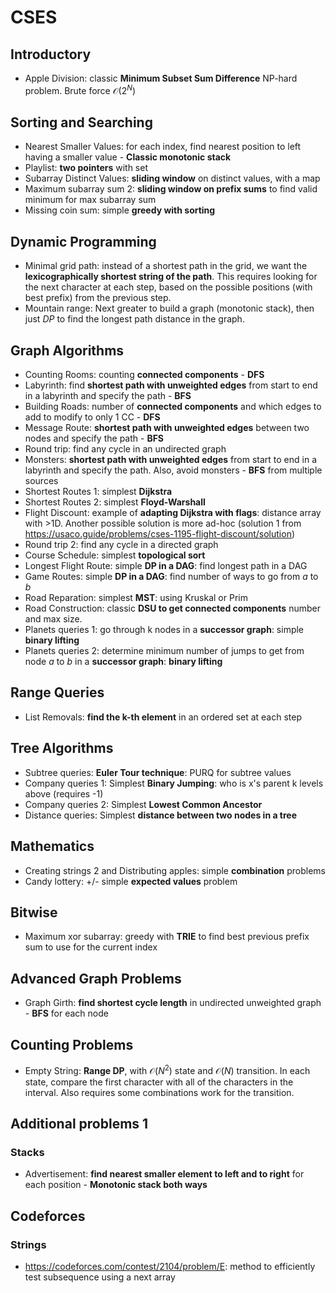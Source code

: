 # CSES
## Introductory
- Apple Division: classic **Minimum Subset Sum Difference** NP-hard problem. Brute force $\mathcal{O}(2^N)$


## Sorting and Searching
- Nearest Smaller Values: for each index, find nearest position to left having a smaller value - **Classic monotonic stack**
- Playlist: **two pointers** with set
- Subarray Distinct Values: **sliding window** on distinct values, with a map
- Maximum subarray sum 2: **sliding window on prefix sums** to find valid minimum for max subarray sum
- Missing coin sum: simple **greedy with sorting**

## Dynamic Programming
- Minimal grid path: instead of a shortest path in the grid, we want the **lexicographically shortest string of the path**. This requires looking for the next character at each step, based on the possible positions (with best prefix) from the previous step.
- Mountain range: Next greater to build a graph (monotonic stack), then just $DP$ to find the longest path distance in the graph.

## Graph Algorithms
- Counting Rooms: counting **connected components** - **DFS**
- Labyrinth: find **shortest path with unweighted edges** from start to end in a labyrinth and specify the path - **BFS**
- Building Roads: number of **connected components** and which edges to add to modify to only 1 CC - **DFS**
- Message Route: **shortest path with unweighted edges** between two nodes and specify the path - **BFS**
- Round trip: find any cycle in an undirected graph
- Monsters: **shortest path with unweighted edges** from start to end in a labyrinth and specify the path. Also, avoid monsters - **BFS** from multiple sources
- Shortest Routes 1: simplest **Dijkstra**
- Shortest Routes 2: simplest **Floyd-Warshall**
- Flight Discount: example of **adapting Dijkstra with flags**: distance array with >1D. Another possible solution is more ad-hoc (solution 1 from https://usaco.guide/problems/cses-1195-flight-discount/solution)
- Round trip 2: find any cycle in a directed graph
- Course Schedule: simplest **topological sort**
- Longest Flight Route: simple **DP in a DAG**: find longest path in a DAG
- Game Routes: simple **DP in a DAG**: find number of ways to go from $a$ to $b$
- Road Reparation: simplest **MST**: using Kruskal or Prim
- Road Construction: classic **DSU to get connected components** number and max size.
- Planets queries 1: go through k nodes in a **successor graph**: simple **binary lifting**
- Planets queries 2: determine minimum number of jumps to get from node $a$ to $b$ in a **successor graph**: **binary lifting**

## Range Queries
- List Removals: **find the k-th element** in an ordered set at each step

## Tree Algorithms
- Subtree queries: **Euler Tour technique**: PURQ for subtree values
- Company queries 1: Simplest **Binary Jumping**: who is x's parent k levels above (requires -1)
- Company queries 2: Simplest **Lowest Common Ancestor**
- Distance queries: Simplest **distance between two nodes in a tree**

## Mathematics
- Creating strings 2 and Distributing apples: simple **combination** problems
- Candy lottery: +/- simple **expected values** problem

## Bitwise
- Maximum xor subarray: greedy with **TRIE** to find best previous prefix sum to use for the current index

## Advanced Graph Problems
- Graph Girth: **find shortest cycle length** in undirected unweighted graph - **BFS** for each node

## Counting Problems
- Empty String: **Range DP**, with $\mathcal{O}(N^2)$ state and $\mathcal{O}(N)$ transition. In each state, compare the first character with all of the characters in the interval. Also requires some combinations work for the transition.

## Additional problems 1
### Stacks
- Advertisement: **find nearest smaller element to left and to right** for each position - **Monotonic stack both ways**


## Codeforces

### Strings
- https://codeforces.com/contest/2104/problem/E: method to efficiently test subsequence using a next array
